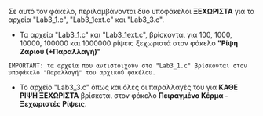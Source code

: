 Σε αυτό τον φάκελο, περιλαμβάνονται δύο υποφάκελοι **ΞΕΧΩΡΙΣΤΑ** για τα αρχεία "Lab3_1.c", "Lab3_1ext.c" και "Lab3_3.c".



* Τα αρχεία "Lab3_1.c" και "Lab3_1ext.c", βρίσκονται για 100, 1000, 10000, 100000 και 1000000 ρίψεις ξεχωριστά στον φάκελο **"Ρίψη Ζαριού (+Παραλλαγή)"**

`IMPORTANT: τα αρχεία που αντιστοιχούν στο "Lab3_1.c" βρίσκονται στον υποφάκελο "Παραλλαγή" του αρχικού φακέλου.`

* Το αρχείο "Lab3_3.c" όπως και όλες οι παραλλαγές του για **ΚΑΘΕ ΡΙΨΗ ΞΕΧΩΡΙΣΤΑ** βρίσκεται στον φάκελο **Πειραγμένο Κέρμα - Ξεχωριστές Ρίψεις**.
